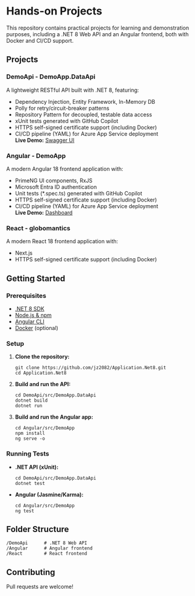 # Hands-on Projects

This repository contains practical projects for learning and demonstration purposes, including a .NET 8 Web API and an Angular frontend, both with Docker and CI/CD support.

## Projects

### DemoApi - DemoApp.DataApi
A lightweight RESTful API built with .NET 8, featuring:
- Dependency Injection, Entity Framework, In-Memory DB
- Polly for retry/circuit-breaker patterns
- Repository Pattern for decoupled, testable data access
- xUnit tests generated with GitHub Copilot
- HTTPS self-signed certificate support (including Docker)
- CI/CD pipeline (YAML) for Azure App Service deployment  
**Live Demo:** [Swagger UI](https://demodataapinet8.azurewebsites.net/swagger/index.html)

### Angular - DemoApp
A modern Angular 18 frontend application with:
- PrimeNG UI components, RxJS
- Microsoft Entra ID authentication
- Unit tests (*.spec.ts) generated with GitHub Copilot
- HTTPS self-signed certificate support (including Docker)
- CI/CD pipeline (YAML) for Azure App Service deployment  
**Live Demo:** [Dashboard](https://angularapp2025.azurewebsites.net/DemoWebApp/dashboard)

### React - globomantics
A modern React 18 frontend application with:
- Next.js
- HTTPS self-signed certificate support (including Docker)

## Getting Started

### Prerequisites

- [.NET 8 SDK](https://dotnet.microsoft.com/download)
- [Node.js & npm](https://nodejs.org/)
- [Angular CLI](https://angular.io/cli)
- [Docker](https://www.docker.com/) (optional)

### Setup

1. **Clone the repository:**
    ```
    git clone https://github.com/jz2082/Application.Net8.git
    cd Application.Net8
    ```

2. **Build and run the API:**
    ```
    cd DemoApi/src/DemoApp.DataApi
    dotnet build
    dotnet run
    ```

3. **Build and run the Angular app:**
    ```
    cd Angular/src/DemoApp
    npm install
    ng serve -o
    ```

### Running Tests

- **.NET API (xUnit):**
    ```
    cd DemoApi/src/DemoApp.DataApi
    dotnet test
    ```
- **Angular (Jasmine/Karma):**
    ```
    cd Angular/src/DemoApp
    ng test
    ```

## Folder Structure

```
/DemoApi      # .NET 8 Web API
/Angular      # Angular frontend
/React        # React frontend
```

## Contributing

Pull requests are welcome!
